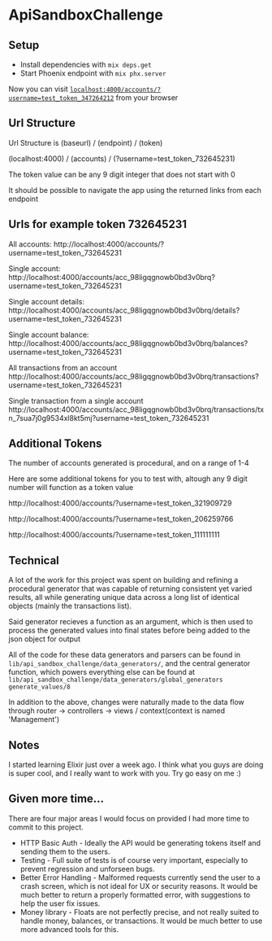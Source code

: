 # ApiSandboxChallenge

## Setup
  * Install dependencies with `mix deps.get`
  * Start Phoenix endpoint with `mix phx.server`

Now you can visit [`localhost:4000/accounts/?username=test_token_347264212`](http://localhost:4000/accounts/?username=test_token_347264212) from your browser

## Url Structure

Url Structure is (baseurl) / (endpoint) / (token)

(localhost:4000) / (accounts) / (?username=test_token_732645231)

The token value can be any 9 digit integer that does not start with 0

It should be possible to navigate the app using the returned links from each endpoint

## Urls for example token 732645231

All accounts:
http://localhost:4000/accounts/?username=test_token_732645231

Single account:
http://localhost:4000/accounts/acc_98ligqgnowb0bd3v0brq?username=test_token_732645231

Single account details:
http://localhost:4000/accounts/acc_98ligqgnowb0bd3v0brq/details?username=test_token_732645231

Single account balance:
http://localhost:4000/accounts/acc_98ligqgnowb0bd3v0brq/balances?username=test_token_732645231

All transactions from an account
http://localhost:4000/accounts/acc_98ligqgnowb0bd3v0brq/transactions?username=test_token_732645231

Single transaction from a single account
http://localhost:4000/accounts/acc_98ligqgnowb0bd3v0brq/transactions/txn_7sua7j0g9534xl8kt5mj?username=test_token_732645231


## Additional Tokens

The number of accounts generated is procedural, and on a range of 1-4

Here are some additional tokens for you to test with, altough any 9 digit number will function as a token value

http://localhost:4000/accounts/?username=test_token_321909729

http://localhost:4000/accounts/?username=test_token_206259766

http://localhost:4000/accounts/?username=test_token_111111111


## Technical

A lot of the work for this project was spent on building and refining a procedural generator that was capable of returning consistent yet varied results, all while generating unique data across a long list of identical objects (mainly the transactions list).

Said generator recieves a function as an argument, which is then used to process the generated values into final states before being added to the json object for output

All of the code for these data generators and parsers can be found in ```lib/api_sandbox_challenge/data_generators/```, and the central generator function, which powers everything else can be found at ```lib/api_sandbox_challenge/data_generators/global_generators generate_values/8```

In addition to the above, changes were naturally made to the data flow through router -> controllers -> views / context(context is named 'Management')

## Notes

I started learning Elixir just over a week ago. I think what you guys are doing is super cool, and I really want to work with you. Try go easy on me :)

## Given more time...

There are four major areas I would focus on provided I had more time to commit to this project. 
 - HTTP Basic Auth - Ideally the API would be generating tokens itself and sending them to the users.
 - Testing - Full suite of tests is of course very important, especially to prevent regression and unforseen bugs.
 - Better Error Handling - Malformed requests currently send the user to a crash screen, which is not ideal for UX or security reasons. It would be much better to return a properly formatted error, with suggestions to help the user fix issues.
 - Money library - Floats are not perfectly precise, and not really suited to handle money, balances, or transactions. It would be much better to use more advanced tools for this.

